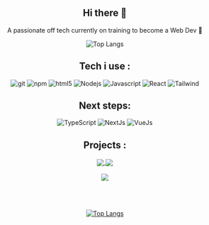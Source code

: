 <div align="center">
  <h2>Hi there 👋</h2>
  <p>A passionate off tech currently on training to become a Web Dev 💪</p>

  ![Top Langs](https://github-readme-stats-git-masterrstaa-rickstaa.vercel.app/api/top-langs/?username=DavidDcl&theme=dracula)
 <h2>Tech i use : </h2>
  <img alt="git" src="https://img.icons8.com/?size=48&id=20906&format=png" />
  <img alt="npm" src="https://img.icons8.com/?size=48&id=QERhMe8qpblP&format=png"/>
  <img alt="html5" src="https://img.icons8.com/?size=48&id=20909&format=png" />
  <img alt="Nodejs" src="https://img.icons8.com/?size=48&id=hsPbhkOH4FMe&format=png"/>
  <img alt="Javascript" src="https://img.icons8.com/?size=48&id=108784&format=png" />
  <img alt="React" src="https://img.icons8.com/?size=48&id=VXQrhy9fWtm1&format=png" />
  <img alt="Tailwind" src="https://img.icons8.com/?size=48&id=4PiNHtUJVbLs&format=png" />
  
 <h2>Next steps: </h2>
 <img alt="TypeScript" src="https://img.icons8.com/?size=48&id=uJM6fQYqDaZK&format=png" />
 <img alt="NextJs" src="https://img.icons8.com/?size=48&id=yUdJlcKanVbh&format=png" />
 <img alt="VueJs" src="https://img.icons8.com/?size=48&id=rY6agKizO9eb&format=png" />

</div>
<h2 align="center">Projects :</h2>

<div  align="center">
  <a href="https://github.com/Suprium/suprium.gitHub.io">
    <img align="center" src="https://github-readme-stats.vercel.app/api/pin/?username=DavidDcl&repo=suprium.gitHub.io" />
  </a>

  <a href="https://github.com/Suprium/TimeHub-Project">
    <img align="center" src="https://github-readme-stats.vercel.app/api/pin/?username=DavidDcl&repo=TimeHub-Project" />
  </a>
 
<br />
<br />

  <a href="https://github.com/suprium/World-Catastrophe-Survival">
    <img align="center" src="https://github-readme-stats.vercel.app/api/pin/?username=DavidDcl&repo=World-Catastrophe-Survival" />
  </a>
 
</div>



<div align="center">
<br/>
<br/>
<br/>
  
  [![Top Langs](https://github-readme-stats.vercel.app/api?username=DavidDcl&theme=dracula&show_icons=true)](https://github.com/DavidDcl)
</div>
